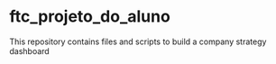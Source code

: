 # ftc_projeto_do_aluno
This repository contains files and scripts to build a company strategy dashboard
